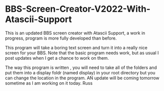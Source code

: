 # BBS-Screen-Creator-V2022-With-Atascii-Support
This is an updated BBS screen creator with Atascii Support, a work in progress, program is more fully developed than before.

This program will take a boring text screen and turn it into a really nice screen for your BBS. Note that the basic program needs work, but as usual I post updates
when I get a chance to work on them.


The way this program is written , you will need to take all of the folders and put them into a display foldr (named display) in your root directory
but you can change the location in the program. AN update will be coming tomorrow sometime as I am working on it today. Russ
